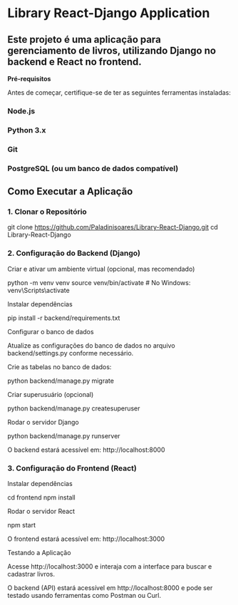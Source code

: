 # Library React-Django Application

## Este projeto é uma aplicação para gerenciamento de livros, utilizando Django no backend e React no frontend.

**Pré-requisitos**

Antes de começar, certifique-se de ter as seguintes ferramentas instaladas:

### Node.js

### Python 3.x

### Git

### PostgreSQL (ou um banco de dados compatível)

## Como Executar a Aplicação

### 1. Clonar o Repositório

git clone https://github.com/Paladinisoares/Library-React-Django.git
cd Library-React-Django

### 2. Configuração do Backend (Django)

Criar e ativar um ambiente virtual (opcional, mas recomendado)

python -m venv venv
source venv/bin/activate  # No Windows: venv\Scripts\activate

Instalar dependências

pip install -r backend/requirements.txt

Configurar o banco de dados

Atualize as configurações do banco de dados no arquivo backend/settings.py conforme necessário.

Crie as tabelas no banco de dados:

python backend/manage.py migrate

Criar superusuário (opcional)

python backend/manage.py createsuperuser

Rodar o servidor Django

python backend/manage.py runserver

O backend estará acessível em: http://localhost:8000

### 3. Configuração do Frontend (React)

Instalar dependências

cd frontend
npm install

Rodar o servidor React

npm start

O frontend estará acessível em: http://localhost:3000

Testando a Aplicação

Acesse http://localhost:3000 e interaja com a interface para buscar e cadastrar livros.

O backend (API) estará acessível em http://localhost:8000 e pode ser testado usando ferramentas como Postman ou Curl.
